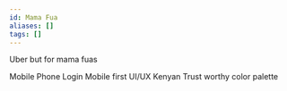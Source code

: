 ```yaml
---
id: Mama Fua
aliases: []
tags: []
---
```


Uber but for mama fuas

Mobile Phone Login
Mobile first UI/UX
Kenyan Trust worthy color palette
